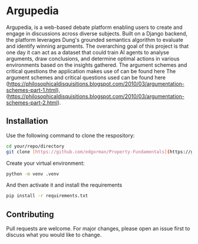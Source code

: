 # Argupedia

Argupedia, is a web-based debate platform enabling users to create and engage in discussions across diverse subjects. Built on a Django backend, the platform leverages Dung's grounded semantics algorithm to evaluate and identify winning arguments. The overarching goal of this project is that one day it can act as a dataset that could train AI agents to analyse arguments, draw conclusions, and determine optimal actions in various environments based on the insights gathered. The argument schemes and critical questions the application makes use of can be found here The argument schemes and critical questions used can be found here (https://philosophicaldisquisitions.blogspot.com/2010/03/argumentation-schemes-part-1.html), (https://philosophicaldisquisitions.blogspot.com/2010/03/argumentation-schemes-part-2.html).

## Installation
Use the following command to clone the respository:
```bash
cd your/repo/directory
git clone [https://github.com/edgorman/Property-Fundamentals](https://github.com/GAujla/Argupedia.git)
```

Create your virtual environment:
```bash
python -m venv .venv
```

And then activate it and install the requirements
```bash
pip install -r requirements.txt
```
## Contributing
Pull requests are welcome. For major changes, please open an issue first to discuss what you would like to change.
